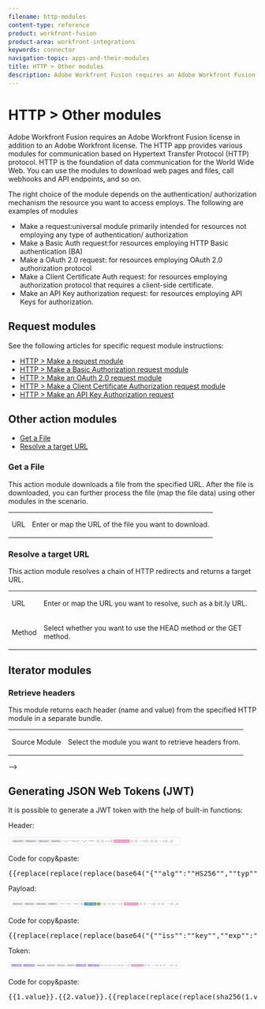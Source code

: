 ```yaml
---
filename: http-modules
content-type: reference
product: workfront-fusion
product-area: workfront-integrations
keywords: connector
navigation-topic: apps-and-their-modules
title: HTTP > Other modules
description: Adobe Workfront Fusion requires an Adobe Workfront Fusion license in addition to an Adobe Workfront license.
---
```


# HTTP > Other modules

Adobe Workfront Fusion requires an Adobe Workfront Fusion license in addition to an Adobe Workfront license.
The HTTP app provides various modules for communication based on Hypertext Transfer Protocol (HTTP) protocol. HTTP is the foundation of data communication for the World Wide Web. You can use the modules to download web pages and files, call webhooks and API endpoints, and so on.

The right choice of the module depends on the authentication/ authorization mechanism the resource you want to access employs.&nbsp;The following are examples of modules

* Make a request:universal module primarily intended for resources not employing any type of authentication/ authorization
* Make a Basic Auth request:for resources employing HTTP Basic authentication (BA)
* Make a OAuth 2.0 request: for resources employing OAuth 2.0 authorization protocol
* Make a Client Certificate Auth request: for resources employing authorization protocol that requires a client-side certificate.
* Make an API Key authorization request: for resources employing API Keys for authorization.

## Request modules

See the following articles for specific request module instructions:

* [HTTP > Make a request module](../../../workfront-fusion/apps-and-their-modules/http-modules/http-module-make-a-request.md) 
* [HTTP > Make a Basic Authorization request module](../../../workfront-fusion/apps-and-their-modules/http-modules/http-module-make-a-basic-auth-request.md) 
* [HTTP > Make an OAuth 2.0 request module](../../../workfront-fusion/apps-and-their-modules/http-modules/http-module-make-an-oauth-2-request.md) 
* [HTTP > Make a Client Certificate Authorization request module](../../../workfront-fusion/apps-and-their-modules/http-modules/http-module-make-a-client-cert-auth-request.md) 
* [HTTP > Make an API Key Authorization request](../../../workfront-fusion/apps-and-their-modules/http-modules/http-module-make-an-api-key-auth-request.md)

## Other action modules

* [Get a File](#get) 
* [Resolve a target URL](#resolve)

### Get a File

This action module downloads a file from the specified URL. After the file is downloaded, you can further process the file (map the file data) using other modules in the scenario.

<table cellspacing="0"> 
 <col> 
 <col> 
 <tbody> 
  <tr> 
   <td>URL </td> 
   <td> <p>Enter or map the URL of the file you want to download. </p> </td> 
  </tr> 
 </tbody> 
</table>

### Resolve a target URL

This action module resolves a chain of HTTP redirects and returns a target URL.

<table cellspacing="0"> 
 <col> 
 <col> 
 <tbody> 
  <tr> 
   <td>URL </td> 
   <td> <p>Enter or map the URL you want to resolve, such as a bit.ly URL.</p> </td> 
  </tr> 
  <tr> 
   <td>Method </td> 
   <td> <p>Select whether you want to use the HEAD method or the GET method.</p> </td> 
  </tr> 
 </tbody> 
</table>

## Iterator modules

### Retrieve headers

This module returns each header (name and value) from the specified HTTP module in a separate bundle.

<table cellspacing="0"> 
 <col> 
 <col> 
 <tbody> 
  <tr> 
   <td>Source Module</td> 
   <td> <p> Select the module you want to retrieve headers from.</p> </td> 
  </tr> 
 </tbody> 
</table>

<!--
<div data-mc-conditions="QuicksilverOrClassic.Draft mode">
<h2><a name="Advanced"></a>Advanced information</h2>
<ul>
<li><a href="#standard" class="MCXref xref">Standard authorization parameters</a> </li>
<li><a href="#requesti" class="MCXref xref">Requesting Access tokens - standard parameters</a> </li>
<li><a href="#requesti2" class="MCXref xref">Requesting Refresh tokens - standard parameters</a> </li>
<li><a href="#authoriz" class="MCXref xref">Authorized request made to a service</a> </li>
</ul>
<h3><a name="Standard"></a>Standard authorization parameters</h3>
<ul>
<li>response_type: <code>code</code> for Authorization Code flow and <code>token</code> for Implicit flow</li>
<li>redirect_uri: <code>https://app.workfrontfusion.com/oauth/cb/oauth2</code></li>
<li>client_id: The Client ID you entered when creating the account</li>
</ul>
<h3><a name="Requesti"></a>Requesting Access tokens - standard parameters</h3>
<ul>
<li>grant_type: <code>authorization_code</code></li>
<li>redirect_uri: <code>https://app.workfrontfusion.com/oauth/cb/oauth2</code></li>
<li>client_id: The Client ID you entered when creating the account</li>
<li>client_secret: The Client Secret you entered when creating the account</li>
<li>code: The code returned by authorization request</li>
</ul>
<h3><a name="Requesti2"></a>Requesting Refresh tokens - standard parameters</h3>
<ul>
<li>grant_type: <code>refresh_token</code></li>
<li>refresh_token: The Refresh token obtained together with the Access token</li>
<li>client_id: The Client ID you entered when creating the account</li>
<li>client_secret: The Client Secret you entered when creating the account</li>
</ul>
<h3><a name="Authoriz"></a>Authorized request made to a service</h3>
<p>After the connection is established, the module uses by default the bearer token which is sent in the request header field. The bearer token has the following format: <code>Authorization: Bearer <access token></code></p>
<p>When creating a connection, it is possible to adjust where the token shall be located, whether in the header in the <code>Authorization</code> parameter or in the URL in the query string.</p>
<h2><a name="HTTP"></a>HTTP message body type and when to use it.</h2>
<p>HTTP Message Body is the data bytes transmitted in an HTTP transaction message immediately following the headers if there are any to be used.</p>
<ul>
<li><a href="#raw" class="MCXref xref">Raw</a> </li>
<li><a href="#multipar" class="MCXref xref">Multipart/Form-Data</a> </li>
<li><a href="#applicat" class="MCXref xref">Application/form-urlencoded</a> </li>
</ul>
<h3><a name="Raw"></a>Raw</h3>
<p class="PinkDraftNote">Screenshot</p>
<p>The Raw body type is generally suitable for most HTTP body requests even is situations where developer documentation does not specify data to send, with the following field option of specifying content type as a form of parsing data.</p>
<p class="PinkDraftNote">Screenshot</p>
<p>Despite the content type selected, data is entered in any format that is stipulated or required by the developer documentation.</p>
<h3><a name="Multipar"></a>Multipart/Form-Data</h3>
<p>Multipart/form-data is an HTTP multipart request that HTTP clients construct to send files and data over to an HTTP module. It is commonly used to upload files to your desired server.</p>
<p class="PinkDraftNote">Screenshot</p>
<p>You will notice that when you select application form the input method changes and this entails that from the developer documentation you will have the relevant fields required, same also applies to Multipart/form-data whereby in order to receive files encoded with <code>multipart/form-data</code>, it is necessary to configure a data structure with a <code>collection </code>type field that contains the nested fields <code>name</code>, <code>mime </code>and <code>data</code>. So as you can see the way the information is received is different.</p>
<h3><a name="Applicat"></a>Application/form-urlencoded</h3>
<p>This body type is to POST data using <code>application/x-www-form-urlencoded</code></p>
<p class="PinkDraftNote">Screenshot</p>
<p>For <code>application/x-www-form-urlencoded</code>, the body of the HTTP message sent to the server is essentially one giant query string -- name/value pairs are separated by the ampersand (<code>&</code>), and names are separated by the fields name and value for easy use to you and replacing the equals symbol (=) used in coding. However, after you have configured the above it will look like the example shown below:</p>
<pre>MyVariableOne=ValueOne&MyVariableTwo=ValueTwo</pre>
<h2><a name="Tutorial"></a>Tutorials</h2>
<p>How to connect Workfront Fusion with any web service using OAuth2 authorization<!--
<MadCap:conditionalText style="color: #ff1493;" data-mc-conditions="QuicksilverOrClassic.Draft mode">
- drafted out until I fix that article
</MadCap:conditionalText>
--></p>
</div>
-->

## Generating JSON Web Tokens (JWT)

It is possible to generate a JWT token with the help of built-in functions:

Header:

![](assets/jwt-header-350x19.png)

Code for copy&paste:
<pre>{{replace(replace(replace(base64("{""alg"":""HS256"",""typ"":""JWT""}"); "/=/g"; emptystring); "/\+/g"; "-"); "/\//g"; "_")}}</pre>Payload:

![](assets/jwt-payload-350x17.png)

Code for copy&paste:
<pre>{{replace(replace(replace(base64("{""iss"":""key"",""exp"":" + (timestamp + 60) + "}"); "/=/g"; emptystring); "/\+/g"; "-"); "/\//g"; "_")}}</pre>Token:

![](assets/jwt-token-350x15.png)

Code for copy&paste:
<pre>{{1.value}}.{{2.value}}.{{replace(replace(replace(sha256(1.value + "." + 2.value; "base64"; "secret"); "/=/g"; emptystring); "/\+/g"; "-"); "/\//g"; "_")}}</pre>